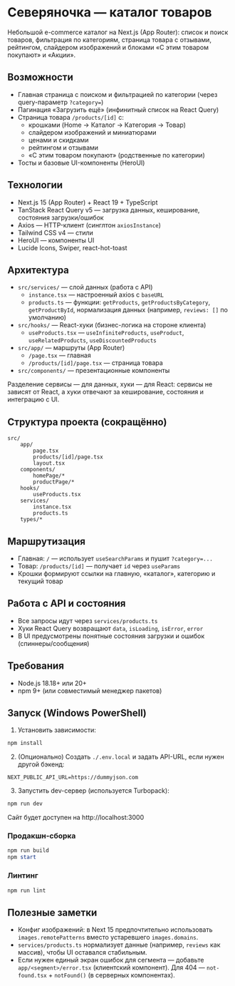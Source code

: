 # Северяночка — каталог товаров

Небольшой e-commerce каталог на Next.js (App Router): список и поиск товаров, фильтрация по категориям, страница товара с отзывами, рейтингом, слайдером изображений и блоками «С этим товаром покупают» и «Акции».

## Возможности

- Главная страница с поиском и фильтрацией по категории (через query-параметр `?category=`)
- Пагинация «Загрузить ещё» (инфинитный список на React Query)
- Страница товара `/products/[id]` с:
	- крошками (Home → Каталог → Категория → Товар)
	- слайдером изображений и миниатюрами
	- ценами и скидками
	- рейтингом и отзывами
	- «С этим товаром покупают» (родственные по категории)
- Тосты и базовые UI-компоненты (HeroUI)

## Технологии

- Next.js 15 (App Router) + React 19 + TypeScript
- TanStack React Query v5 — загрузка данных, кеширование, состояния загрузки/ошибок
- Axios — HTTP-клиент (синглтон `axiosInstance`)
- Tailwind CSS v4 — стили
- HeroUI — компоненты UI
- Lucide Icons, Swiper, react-hot-toast

## Архитектура

- `src/services/` — слой данных (работа с API)
	- `instance.tsx` — настроенный axios с `baseURL`
	- `products.ts` — функции: `getProducts`, `getProductsByCategory`, `getProductById`, нормализация данных (например, `reviews: []` по умолчанию)
- `src/hooks/` — React-хуки (бизнес-логика на стороне клиента)
	- `useProducts.tsx` — `useInfiniteProducts`, `useProduct`, `useRelatedProducts`, `useDiscountedProducts`
- `src/app/` — маршруты (App Router)
	- `/page.tsx` — главная
	- `/products/[id]/page.tsx` — страница товара
- `src/components/` — презентационные компоненты

Разделение сервисы — для данных, хуки — для React: сервисы не зависят от React, а хуки отвечают за кеширование, состояния и интеграцию с UI.

## Структура проекта (сокращённо)

```
src/
	app/
		page.tsx
		products/[id]/page.tsx
		layout.tsx
	components/
		homePage/*
		productPage/*
	hooks/
		useProducts.tsx
	services/
		instance.tsx
		products.ts
	types/*
```


## Маршрутизация

- Главная: `/` — использует `useSearchParams` и пушит `?category=...`
- Товар: `/products/[id]` — получает `id` через `useParams`
- Крошки формируют ссылки на главную, «каталог», категорию и текущий товар

## Работа с API и состояния

- Все запросы идут через `services/products.ts`
- Хуки React Query возвращают `data`, `isLoading`, `isError`, `error`
- В UI предусмотрены понятные состояния загрузки и ошибок (спиннеры/сообщения)

## Требования

- Node.js 18.18+ или 20+
- npm 9+ (или совместимый менеджер пакетов)

## Запуск (Windows PowerShell)

1) Установить зависимости:

```powershell
npm install
```

2) (Опционально) Создать `./.env.local` и задать API-URL, если нужен другой бэкенд:

```dotenv
NEXT_PUBLIC_API_URL=https://dummyjson.com
```

3) Запустить dev-сервер (используется Turbopack):

```powershell
npm run dev
```

Сайт будет доступен на http://localhost:3000

### Продакшн-сборка

```powershell
npm run build
npm start
```

### Линтинг

```powershell
npm run lint
```

## Полезные заметки

- Конфиг изображений: в Next 15 предпочтительно использовать `images.remotePatterns` вместо устаревшего `images.domains`.
- `services/products.ts` нормализует данные (например, `reviews` как массив), чтобы UI оставался стабильным.
- Если нужен единый экран ошибок для сегмента — добавьте `app/<segment>/error.tsx` (клиентский компонент). Для 404 — `not-found.tsx` + `notFound()` (в серверных компонентах).

